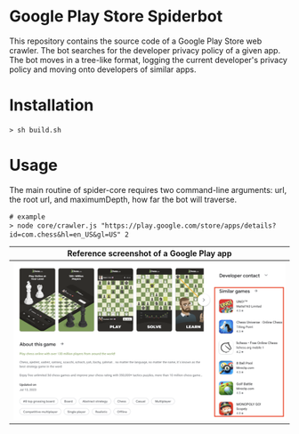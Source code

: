 # Google Play Store Spiderbot
This repository contains the source code of a Google Play Store web crawler. The bot searches for the developer privacy policy of a given app. The bot moves in a tree-like format, logging the current developer's privacy policy and moving onto developers of similar apps.

# Installation
```shell
> sh build.sh
```

# Usage
The main routine of spider-core requires two command-line arguments: url, the root url, and maximumDepth, how far the bot will traverse.
```shell
# example
> node core/crawler.js "https://play.google.com/store/apps/details?id=com.chess&hl=en_US&gl=US" 2
```

| Reference screenshot of a Google Play app |
| ----------------------------------------- |
| <img src = "docs/chess.com.png"> |
